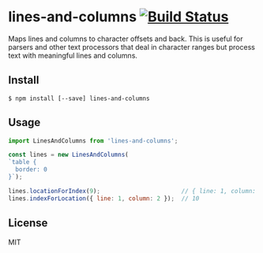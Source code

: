 # lines-and-columns [![Build Status](https://travis-ci.org/eventualbuddha/lines-and-columns.svg?branch=master)](https://travis-ci.org/eventualbuddha/lines-and-columns)

Maps lines and columns to character offsets and back. This is useful for parsers
and other text processors that deal in character ranges but process text with
meaningful lines and columns.

## Install

```
$ npm install [--save] lines-and-columns
```

## Usage

```js
import LinesAndColumns from 'lines-and-columns';

const lines = new LinesAndColumns(
`table {
  border: 0
}`);

lines.locationForIndex(9);                       // { line: 1, column: 1 }
lines.indexForLocation({ line: 1, column: 2 });  // 10
```

## License

MIT
